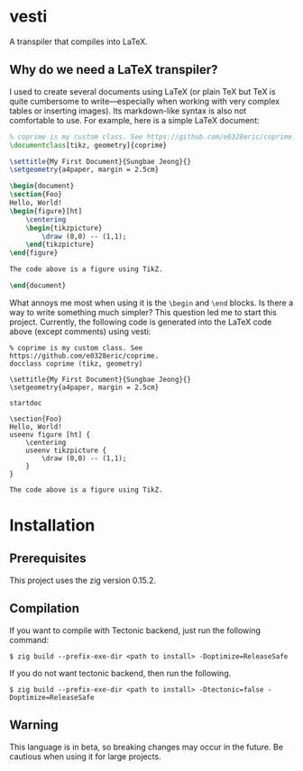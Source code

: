 # vesti

A transpiler that compiles into LaTeX.

## Why do we need a LaTeX transpiler?

I used to create several documents using LaTeX (or plain TeX but TeX is quite
cumbersome to write—especially when working with very complex tables or
inserting images). Its markdown-like syntax is also not comfortable to use. For
example, here is a simple LaTeX document:

```tex
% coprime is my custom class. See https://github.com/e0328eric/coprime.
\documentclass[tikz, geometry]{coprime}

\settitle{My First Document}{Sungbae Jeong}{}
\setgeometry{a4paper, margin = 2.5cm}

\begin{document}
\section{Foo}
Hello, World!
\begin{figure}[ht]
    \centering
    \begin{tikzpicture}
        \draw (0,0) -- (1,1);
    \end{tikzpicture}
\end{figure}

The code above is a figure using TikZ.

\end{document}
```

What annoys me most when using it is the `\begin` and `\end` blocks. Is there a way to write something much simpler? This question led me to start this project. Currently, the following code is generated into the LaTeX code above (except comments) using vesti:

```
% coprime is my custom class. See https://github.com/e0328eric/coprime.
docclass coprime (tikz, geometry)

\settitle{My First Document}{Sungbae Jeong}{}
\setgeometry{a4paper, margin = 2.5cm}

startdoc

\section{Foo}
Hello, World!
useenv figure [ht] {
    \centering
    useenv tikzpicture {
        \draw (0,0) -- (1,1);
    }
}

The code above is a figure using TikZ.
```

# Installation

## Prerequisites
This project uses the zig version 0.15.2.

## Compilation
If you want to compile with Tectonic backend, just run the following command:

```console
$ zig build --prefix-exe-dir <path to install> -Doptimize=ReleaseSafe
```

If you do not want tectonic backend, then run the following.

```console
$ zig build --prefix-exe-dir <path to install> -Dtectonic=false -Doptimize=ReleaseSafe
```

## Warning
This language is in beta, so breaking changes may occur in the future. Be cautious when using it for large projects.

